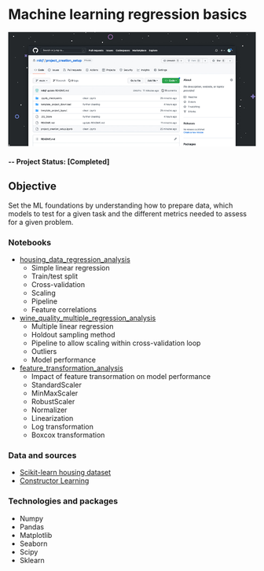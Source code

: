 # Machine learning regression basics

![alternative text](img/readme_image.jpg)

#### -- Project Status: [Completed]

## Objective
Set the ML foundations by understanding how to prepare data, which models to test for a given task and the different metrics needed to assess for a given problem.

### Notebooks
* [housing_data_regression_analysis](housing_data_regression_analysis.ipynb)
  * Simple linear regression
  * Train/test split
  * Cross-validation
  * Scaling
  * Pipeline
  * Feature correlations
* [wine_quality_multiple_regression_analysis](wine_quality_multiple_regression_analysis.ipynb)
  * Multiple linear regression
  * Holdout sampling method
  * Pipeline to allow scaling within cross-validation loop
  * Outliers
  * Model performance
* [feature_transformation_analysis](feature_transformation_analysis.ipynb)
  * Impact of feature transormation on model performance
  * StandardScaler
  * MinMaxScaler
  * RobustScaler
  * Normalizer
  * Linearization
  * Log transformation
  * Boxcox transformation

### Data and sources
* [Scikit-learn housing dataset](https://github.com/scikit-learn/scikit-learn/blob/main/sklearn/datasets/data/boston_house_prices.csv)
* [Constructor Learning](https://academy.constructor.org/)

### Technologies and packages
* Numpy
* Pandas
* Matplotlib
* Seaborn
* Scipy
* Sklearn
